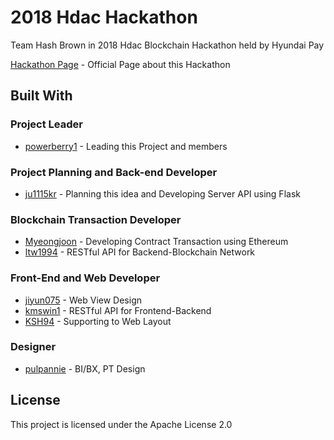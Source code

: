 # 2018 Hdac Hackathon

Team Hash Brown in 2018 Hdac Blockchain Hackathon held by Hyundai Pay

[Hackathon Page](http://hdachackathon.com) - Official Page about this Hackathon

## Built With

### Project Leader

* [powerberry1](https://github.com/powerberry1) - Leading this Project and members

### Project Planning and Back-end Developer

* [ju1115kr](https://github.com/ju1115kr) - Planning this idea and Developing Server API using Flask

### Blockchain Transaction Developer

* [Myeongjoon](https://github.com/Myeongjoon) - Developing Contract Transaction using Ethereum
* [ltw1994](https://github.com/ltw1994) - RESTful API for Backend-Blockchain Network

### Front-End and Web Developer

* [jiyun075](https://github.com/jiyun075) - Web View Design
* [kmswin1](https://github.com/kmswin1) - RESTful API for Frontend-Backend
* [KSH94](https://github.com/KSH94) - Supporting to Web Layout

### Designer

* [pulpannie](https://github.com/pulpannie) - BI/BX, PT Design

## License

This project is licensed under the Apache License 2.0
